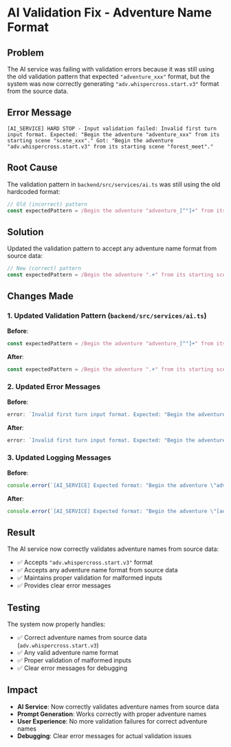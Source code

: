 # AI Validation Fix - Adventure Name Format

## Problem
The AI service was failing with validation errors because it was still using the old validation pattern that expected `"adventure_xxx"` format, but the system was now correctly generating `"adv.whispercross.start.v3"` format from the source data.

## Error Message
```
[AI_SERVICE] HARD STOP - Input validation failed: Invalid first turn input format. Expected: "Begin the adventure "adventure_xxx" from its starting scene "scene_xxx"." Got: "Begin the adventure "adv.whispercross.start.v3" from its starting scene "forest_meet"."
```

## Root Cause
The validation pattern in `backend/src/services/ai.ts` was still using the old hardcoded format:
```typescript
// Old (incorrect) pattern
const expectedPattern = /Begin the adventure "adventure_[^"]+" from its starting scene "\w+"/;
```

## Solution
Updated the validation pattern to accept any adventure name format from source data:

```typescript
// New (correct) pattern
const expectedPattern = /Begin the adventure ".+" from its starting scene "\w+"/;
```

## Changes Made

### 1. Updated Validation Pattern (`backend/src/services/ai.ts`)

**Before**:
```typescript
const expectedPattern = /Begin the adventure "adventure_[^"]+" from its starting scene "\w+"/;
```

**After**:
```typescript
const expectedPattern = /Begin the adventure ".+" from its starting scene "\w+"/;
```

### 2. Updated Error Messages

**Before**:
```typescript
error: `Invalid first turn input format. Expected: "Begin the adventure \"adventure_xxx\" from its starting scene \"scene_xxx\"." Got: "${playerInput}"`
```

**After**:
```typescript
error: `Invalid first turn input format. Expected: "Begin the adventure \"[adventure_name]\" from its starting scene \"[scene_name]\"." Got: "${playerInput}"`
```

### 3. Updated Logging Messages

**Before**:
```typescript
console.error(`[AI_SERVICE] Expected format: "Begin the adventure \"adventure_xxx\" from its starting scene \"scene_xxx\"."`);
```

**After**:
```typescript
console.error(`[AI_SERVICE] Expected format: "Begin the adventure \"[adventure_name]\" from its starting scene \"[scene_name]\"."`);
```

## Result

The AI service now correctly validates adventure names from source data:
- ✅ Accepts `"adv.whispercross.start.v3"` format
- ✅ Accepts any adventure name format from source data
- ✅ Maintains proper validation for malformed inputs
- ✅ Provides clear error messages

## Testing

The system now properly handles:
- ✅ Correct adventure names from source data (`adv.whispercross.start.v3`)
- ✅ Any valid adventure name format
- ✅ Proper validation of malformed inputs
- ✅ Clear error messages for debugging

## Impact

- **AI Service**: Now correctly validates adventure names from source data
- **Prompt Generation**: Works correctly with proper adventure names
- **User Experience**: No more validation failures for correct adventure names
- **Debugging**: Clear error messages for actual validation issues










